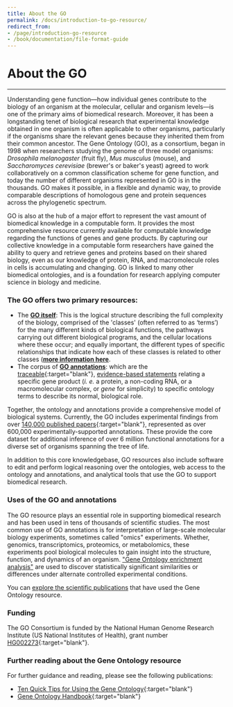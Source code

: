 ```yaml
---
title: About the GO
permalink: /docs/introduction-to-go-resource/
redirect_from: 
- /page/introduction-go-resource
- /book/documentation/file-format-guide
---
```


# About the GO
---
<!-- Mission Statement: The mission of the GO Consortium is to develop an up-to-date, comprehensive, computational model of biological systems, from the molecular level to larger pathways, cellular and organism-level systems. -->

Understanding gene function—how individual genes contribute to the biology of an organism at the molecular, cellular and organism levels—is one of the primary aims of biomedical research. Moreover, it has been a longstanding tenet of biological research that experimental knowledge obtained in one organism is often applicable to other organisms, particularly if the organisms share the relevant genes because they inherited them from their common ancestor. The Gene Ontology (GO), as a consortium, began in 1998 when researchers studying the genome of three model organisms: *Drosophila melanogaster* (fruit fly), *Mus musculus* (mouse), and *Saccharomyces cerevisiae* (brewer's or baker's yeast) agreed to work collaboratively on a common classification scheme for gene function, and today the number of different organisms represented in GO is in the thousands. GO makes it possible, in a flexible and dynamic way, to provide comparable descriptions of homologous gene and protein sequences across the phylogenetic spectrum.

GO is also at the hub of a major effort to represent the vast amount of biomedical knowledge in a computable form. It provides the most comprehensive resource currently available for computable knowledge regarding the functions of genes and gene products. By capturing our collective knowledge in a computable form researchers have gained the ability to query and retrieve genes and proteins based on their shared biology, even as our knowledge of protein, RNA, and macromolecule roles in cells is accumulating and changing. GO is linked to many other biomedical ontologies, and is a foundation for research applying computer science in biology and medicine.

### The GO offers two primary resources:

+ The **[GO itself](/docs/ontology-documentation/)**: This is the logical structure describing the full complexity of the biology, comprised of the 'classes' (often referred to as ‘terms’) for the many different kinds of biological functions, the pathways carrying out different biological programs, and the cellular locations where these occur; and equally important, the different types of specific relationships that indicate how each of these classes is related to other classes (**[more information here](/docs/ontology-relations/)**.
+ The corpus of **[GO annotations](/docs/go-annotations/)**: which are the [traceable](https://www.ncbi.nlm.nih.gov/pubmed/?term=loprovGeneOntol[SB]){:target="blank"}, [evidence-based statements](/docs/guide-go-evidence-codes/) relating a specific gene product (*i. e.* a protein, a non-coding RNA, or a macromolecular complex, or *gene* for simplicity) to specific ontology terms to describe its normal, biological role.

Together, the ontology and annotations provide a comprehensive model of biological systems. Currently, the GO includes experimental findings from over [140,000 published papers](https://www.ncbi.nlm.nih.gov/pubmed/?term=loprovGeneOntol[SB]){:target="blank"}, represented as over 600,000 experimentally-supported annotations. These provide the core dataset for additional inference of over 6 million functional annotations for a diverse set of organisms spanning the tree of life.

In addition to this core knowledgebase, GO resources also include software to edit and perform logical reasoning over the ontologies, web access to the ontology and annotations, and analytical tools that use the GO to support biomedical research.

### Uses of the GO and annotations
The GO resource plays an essential role in supporting biomedical research and has been used in tens of thousands of scientific studies. The most common use of GO annotations is for interpretation of large-scale molecular biology experiments, sometimes called "omics" experiments. Whether, genomics, transcriptomics, proteomics, or metabolomics, these experiments pool biological molecules to gain insight into the structure, function, and dynamics of an organism. ["Gene Ontology enrichment analysis"](/docs/go-enrichment-analysis) are used to discover statistically significant similarities or differences under alternate controlled experimental conditions.

You can [explore the scientific publications](/docs/literature/) that have used the Gene Ontology resource.

### Funding
The GO Consortium is funded by the National Human Genome Research Institute (US National Institutes of Health), grant number [HG002273](https://projectreporter.nih.gov/project_info_details.cfm?aid=9209989){:target="blank"}.

### Further reading about the Gene Ontology resource
For further guidance and reading, please see the following publications:

* [Ten Quick Tips for Using the Gene Ontology](http://journals.plos.org/ploscompbiol/article?id=10.1371/journal.pcbi.1003343){:target="blank"}
* [Gene Ontology Handbook](https://link.springer.com/book/10.1007%2F978-1-4939-3743-1){:target="blank"}
